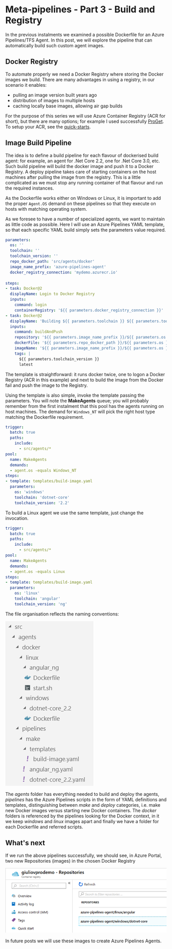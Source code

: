 # Meta-pipelines - Part 3 - Build and Registry

In the previous instalments we examined a possible Dockerfile for an Azure Pipelines/TFS Agent. In this post, we will explore the pipeline that can automatically build such custom agent images.



## Docker Registry

To automate properly we need a Docker Registry where storing the Docker images we build.
There are many advantages in using a registry, in our scenario it enables:
- pulling an image version built years ago
- distribution of images to multiple hosts
- caching locally base images, allowing air gap builds

For the purpose of this series we will use Azure Container Registry (ACR for short), but there are many options; for example I used successfully [ProGet](https://inedo.com/proget).
To setup your ACR, see the [quick-starts](https://docs.microsoft.com/en-us/azure/container-registry/).



## Image Build Pipeline

The idea is to define a build pipeline for each flavour of dockerised build agent: for example, an agent for .Net Core 2.2, one for .Net Core 3.0, etc. Such build pipeline will build the docker image and push it to a Docker Registry.
A deploy pipeline takes care of starting containers on the host machines after pulling the image from the registry. This is a little complicated as we must stop any running container of that flavour and run the required instances.

As the Dockerfile works either on Windows or Linux, it is important to add the proper `Agent.OS` demand on these pipelines so that they execute on hosts with matching operating system.

As we foresee to have a number of specialized agents, we want to maintain as little code as possible. Here I will use an Azure Pipelines YAML template, so that each specific YAML build simply sets the parameters value required.

```yaml
parameters:
  os: ''
  toolchain: ''
  toolchain_version: ''
  repo_docker_path: 'src/agents/docker'
  image_name_prefix: 'azure-pipelines-agent'
  docker_registry_connection: 'mydemo.azurecr.io'

steps:
- task: Docker@2
  displayName: Login to Docker Registry
  inputs:
    command: login
    containerRegistry: '${{ parameters.docker_registry_connection }}'
- task: Docker@2
  displayName: 'Building ${{ parameters.toolchain }} ${{ parameters.toolchain_version }} image'
  inputs:
    command: buildAndPush
    repository: '${{ parameters.image_name_prefix }}/${{ parameters.os }}/${{ parameters.toolchain }}'
    dockerFile: '${{ parameters.repo_docker_path }}/${{ parameters.os }}/${{ parameters.toolchain }}_${{ parameters.toolchain_version }}/Dockerfile'
    imageName: '${{ parameters.image_name_prefix }}/${{ parameters.os }}/${{ parameters.toolchain }}-${{ parameters.toolchain_version }}'
    tags: |
      ${{ parameters.toolchain_version }}
      latest
```

The template is straightforward: it runs docker twice, one to logon a Docker Registry (ACR in this example) and next to build the image from the Docker fail and push the image to the Registry.

Using the template is also simple, invoke the template passing the parameters.
You will note the **MakeAgents** queue; you will probably remember from the first instalment that this pool has the agents running on host machines. The demand for `Windows_NT` will pick the right host type matching the Dockerfile requirement.

```yaml
trigger:
  batch: true
  paths:
    include:
      - src/agents/*
pool:
  name: MakeAgents
  demands:
  - agent.os -equals Windows_NT
steps:
- template: templates/build-image.yaml
  parameters:
    os: 'windows'
    toolchain: 'dotnet-core'
    toolchain_version: '2.2'
```

To build a Linux agent we use the same template, just change the invocation.

```yaml
trigger:
  batch: true
  paths:
    include:
      - src/agents/*
pool:
  name: MakeAgents
  demands:
  - agent.os -equals Linux
steps:
- template: templates/build-image.yaml
  parameters:
    os: 'linux'
    toolchain: 'angular'
    toolchain_version: 'ng'
```

The file organisation reflects the naming conventions:

![Source Code Organisation](./images/source-code-organisation.png)

The _agents_ folder has everything needed to build and deploy the agents, _pipelines_ has the Azure Pipelines scripts in the form of YAML definitions and templates, distinguishing between _make_ and _deploy_ categories, i.e. make new Docker images versus starting new Docker containers.
The _docker_ folders is referenced by the pipelines looking for the Docker context, in it we keep _windows_ and _linux_ images apart and finally we have a folder for each Dockerfile and referred scripts.



## What's next

If we run the above pipelines successfully, we should see, in Azure Portal, two new Repositories (images) in the chosen Docker Registry

![Images in Docker Registry](./images/registry-list-of-repositories.png)

In future posts we will use these images to create Azure Pipelines Agents.